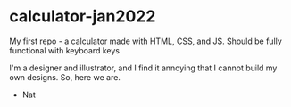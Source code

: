 # calculator-jan2022
My first repo - a calculator made with HTML, CSS, and JS. Should be fully functional with keyboard keys

I'm a designer and illustrator, and I find it annoying that I cannot build my own designs. So, here we are.
- Nat
